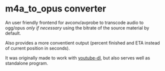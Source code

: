 # m4a\_to\_opus converter

An user friendly frontend for avconv/avprobe to transcode audio to
ogg/opus _only if necessary_ using the bitrate of the source material by
default.

Also provides a more conventient output (percent finished and ETA
instead of current position in seconds).

It was originally made to work with
[youtube-dl](https://rg3.github.io/youtube-dl/), but also serves well as
standalone program.
